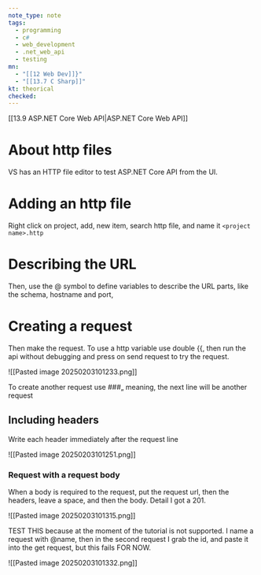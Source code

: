 ```yaml
---
note_type: note
tags:
  - programming
  - c#
  - web_development
  - .net_web_api
  - testing
mn:
  - "[[12 Web Dev]]}"
  - "[[13.7 C Sharp]]"
kt: theorical
checked:
---
```

[[13.9 ASP.NET Core Web API|ASP.NET Core Web API]]

 # About http files

VS has an HTTP file editor to test ASP.NET Core API from the UI. 

# Adding an http file
Right click on project, add, new item, search http file, and name it `<project name>.http`
# Describing the URL
Then, use the @ symbol to define variables to describe the URL parts, like the schema, hostname and port,
# Creating a request
Then make the request. To use a http variable use double {{, then run the api without debugging and press on send request to try the request.

![[Pasted image 20250203101233.png]]

To create another request use ###„ meaning, the next line will be another request

## Including headers
Write each header immediately after the request line

![[Pasted image 20250203101251.png]]

### Request with a request body
When a body is required to the request, put the request url, then the headers, leave a space, and then the body. Detail I got a 201.

![[Pasted image 20250203101315.png]]

TEST THIS because at the moment of the tutorial is not supported. I name a request with @name, then in the second request I grab the id, and paste it into the get request, but this fails FOR NOW.

![[Pasted image 20250203101332.png]]


